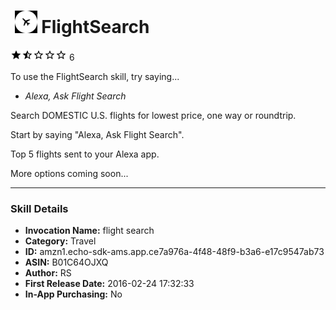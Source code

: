 # &nbsp;<img src="app_icon" alt="FlightSearch icon" width="36"> FlightSearch
![1.4 stars](../../../images/ic_star_black_18dp_1x.png)![1.4 stars](../../../images/ic_star_half_black_18dp_1x.png)![1.4 stars](../../../images/ic_star_border_black_18dp_1x.png)![1.4 stars](../../../images/ic_star_border_black_18dp_1x.png)![1.4 stars](../../../images/ic_star_border_black_18dp_1x.png) 6

To use the FlightSearch skill, try saying...

* *Alexa, Ask Flight Search*

Search DOMESTIC U.S. flights for lowest price, one way or roundtrip.

Start by saying "Alexa, Ask Flight Search". 

Top 5 flights sent to your Alexa app. 

More options coming soon...

***

### Skill Details

* **Invocation Name:** flight search
* **Category:** Travel
* **ID:** amzn1.echo-sdk-ams.app.ce7a976a-4f48-48f9-b3a6-e17c9547ab73
* **ASIN:** B01C64OJXQ
* **Author:** RS
* **First Release Date:** 2016-02-24 17:32:33
* **In-App Purchasing:** No
